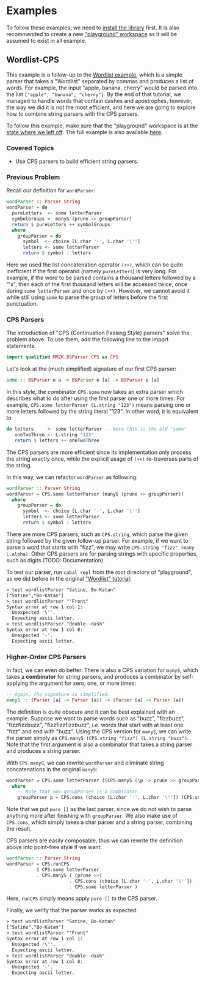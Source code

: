 # Examples
To follow these examples, we need to [install the library](README.md#installation) first. It is also recommended to create a new ["playground" workspace](README.md#installation) as it will be assumed to exist in all example.

## Wordlist-CPS
This example is a follow-up to the [Wordlist example](README.md#quickstart), which is a simple parser that takes a "Wordlist" separated by commas and produces a list of words. For example, the input "apple, banana, cherry" would be parsed into the list `["apple", "banana", "cherry"]`. By the end of that tutorial, we managed to handle words that contain dashes and apostrophes, however, the way we did it is not the most efficient, and here we are going to explore how to combine string parsers with the CPS parsers.

To follow this example, make sure that the "playground" workspace is at the [state where we left off](examples/wordlist). The full example is also available [here](examples/wordlist_cps).

### Covered Topics
* Use CPS parsers to build efficient string parsers.

### Previous Problem
Recall our definition for `wordParser`:

```Haskell
wordParser :: Parser String
wordParser = do
  pureLetters  <- some letterParser
  symbolGroups <- manyS (prune >> groupParser)
  return $ pureLetters ++ symbolGroups
  where
    groupParser = do
      symbol  <- choice [L.char '-', L.char '\'']
      letters <- some letterParser
      return $ symbol : letters
```

Here we used the list concatenation operator `(++)`, which can be quite inefficient if the first operand (namely `pureLetters`) is very long. For example, if the word to be parsed contains a thousand letters followed by a "'s", then each of the first thousand letters will be accessed twice, once during `some letterParser` and once by `(++)`. However, we cannot avoid it while still using `some` to parse the group of letters before the first punctuation.

### CPS Parsers
The introduction of "CPS (Continuation Passing Style) parsers" solve the problem above. To use them, add the following line to the import statements:

```Haskell
import qualified MMZK.BSParser.CPS as CPS
```

Let's look at the (much simplified) signature of our first CPS parser:

```Haskell
some :: BSParser e a -> BSParser e [a] -> BSParser e [a]
```

In this style, the combinator `CPS.some` now takes an extra parser which describes what to do after using the first parser one or more times. For example, `CPS.some letterParser (L.string "123")` means parsing one or more letters followed by the string literal "123". In other word, it is equivalent to

```Haskell
do letters     <- some letterParser -- Note this is the old "some"
   oneTwoThree <- L.string "123"
   return $ letters ++ oneTwoThree
```

The CPS parsers are more efficient since its implementation only process the string exactly once, while the explicit usage of `(++)` re-traverses parts of the string.

In this way, we can refactor `wordParser` as following:

```Haskell
wordParser :: Parser String
wordParser = CPS.some letterParser (manyS (prune >> groupParser))
  where
    groupParser = do
      symbol  <- choice [L.char '-', L.char '\'']
      letters <- some letterParser
      return $ symbol : letters
```

There are more CPS parsers, such as `CPS.string`, which parse the given string followed by the given follow-up parser. For example, if we want to parse a word that starts with "fizz", we may write `CPS.string "fizz" (many L.alpha)`. Other CPS parsers are for parsing strings with specific properties, such as digits (TODO: Documentation).

To test our parser, run `cabal repl` from the root directory of "playground", as we did before in the original ["Wordlist" tutorial](README.md#quickstart):

```txt
> test wordlistParser "Satine, Bo-Katan"
["Satine","Bo-Katan"]
> test wordlistParser "'Front"
Syntax error at row 1 col 1:
  Unexpected '\''.
  Expecting ascii letter.
> test wordlistParser "double--dash"
Syntax error at row 1 col 8:
  Unexpected '-'.
  Expecting ascii letter.
```

### Higher-Order CPS Parsers
In fact, we can even do better. There is also a CPS variation for `manyS`, which takes a **combinator** for string parsers, and produces a combinator by self-applying the argument for zero, one, or more times:

```Haskell
-- Again, the signature is simplified.
manyS :: (Parser [a] -> Parser [a]) -> (Parser [a] -> Parser [a])
```

The definition is quite obscure and it can be best explained with an example. Suppose we want to parse words such as "buzz", "fizzbuzz", "fizzfizzbuzz", "fizzfizzfizzbuzz", *i.e.* words that start with at least one "fizz" and end with "buzz". Using the CPS version for `manyS`, we can write the parser simply as `CPS.manyS (CPS.string "fizz") (L.string "buzz")`. Note that the first argument is also a combinator that takes a string parser and produces a string parser.

With `CPS.manyS`, we can rewrite `wordParser` and eliminate string concatenations in the original `manyS`:

```Haskell
wordParser = CPS.some letterParser ((CPS.manyS (\p -> prune >> groupParser p)) (pure []))
  where
    -- Note that now groupParser is a combinator
    groupParser p = CPS.cons (choice [L.char '-', L.char '\'']) (CPS.some letterParser p)
```

Note that we put `pure []` as the last parser, since we do not wish to parse anything more after finishing with `groupParser`. We also make use of `CPS.cons`, which simply takes a char parser and a string parser, combining the result.

CPS parsers are easily composable, thus we can rewrite the definition above into point-free style if we want:

```Haskell
wordParser :: Parser String
wordParser = CPS.runCPS 
           $ CPS.some letterParser
           . CPS.manyS ( (prune >>)
                       . CPS.cons (choice [L.char '-', L.char '\''])
                       . CPS.some letterParser )
```

Here, `runCPS` simply means apply `pure []` to the CPS parser.

Finally, we verify that the parser works as expected:

```txt
> test wordlistParser "Satine, Bo-Katan"
["Satine","Bo-Katan"]
> test wordlistParser "'Front"
Syntax error at row 1 col 1:
  Unexpected '\''.
  Expecting ascii letter.
> test wordlistParser "double--dash"
Syntax error at row 1 col 8:
  Unexpected '-'.
  Expecting ascii letter.
```
